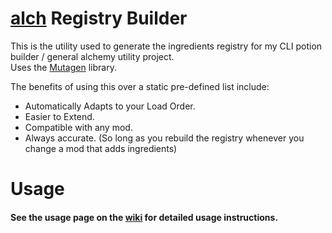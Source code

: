 # [alch](https://github.com/radj307/caco-alch-potion-builder) Registry Builder

This is the utility used to generate the ingredients registry for my CLI potion builder / general alchemy utility project.  
Uses the [Mutagen](https://github.com/Mutagen-Modding/Mutagen) library.

The benefits of using this over a static pre-defined list include:
- Automatically Adapts to your Load Order.
- Easier to Extend.
- Compatible with any mod.
- Always accurate. (So long as you rebuild the registry whenever you change a mod that adds ingredients)

# Usage
#### See the usage page on the [wiki](https://github.com/radj307/caco-alch-registry-builder/wiki#usage) for detailed usage instructions.

